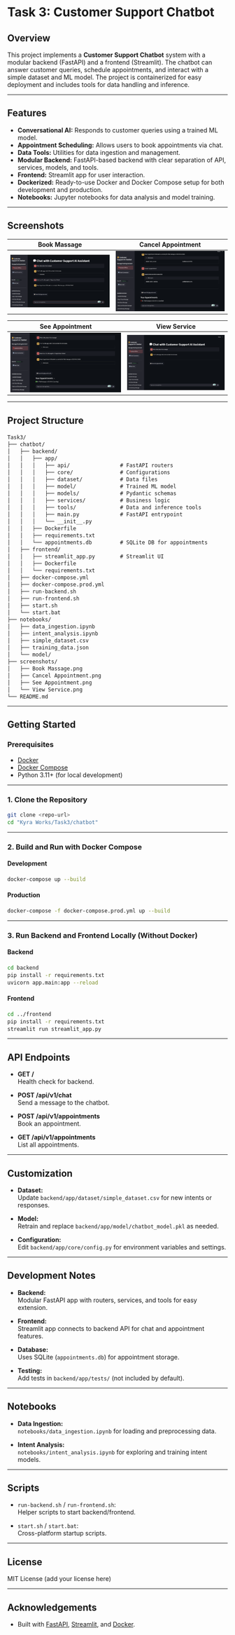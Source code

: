 # Task 3: Customer Support Chatbot

## Overview

This project implements a **Customer Support Chatbot** system with a modular backend (FastAPI) and a frontend (Streamlit). The chatbot can answer customer queries, schedule appointments, and interact with a simple dataset and ML model. The project is containerized for easy deployment and includes tools for data handling and inference.

---

## Features

- **Conversational AI:** Responds to customer queries using a trained ML model.
- **Appointment Scheduling:** Allows users to book appointments via chat.
- **Data Tools:** Utilities for data ingestion and management.
- **Modular Backend:** FastAPI-based backend with clear separation of API, services, models, and tools.
- **Frontend:** Streamlit app for user interaction.
- **Dockerized:** Ready-to-use Docker and Docker Compose setup for both development and production.
- **Notebooks:** Jupyter notebooks for data analysis and model training.

---

## Screenshots

| Book Massage | Cancel Appointment |
|--------------|-------------------|
| ![Book Massage](screenshots/Book%20Massage.png) | ![Cancel Appointment](screenshots/Cancel%20Appointment.png) |

| See Appointment | View Service |
|-----------------|--------------|
| ![See Appointment](screenshots/See%20Appointment.png) | ![View Service](screenshots/View%20Service.png) |

---

## Project Structure

```
Task3/
├── chatbot/
│   ├── backend/
│   │   ├── app/
│   │   │   ├── api/                # FastAPI routers
│   │   │   ├── core/               # Configurations
│   │   │   ├── dataset/            # Data files
│   │   │   ├── model/              # Trained ML model
│   │   │   ├── models/             # Pydantic schemas
│   │   │   ├── services/           # Business logic
│   │   │   ├── tools/              # Data and inference tools
│   │   │   ├── main.py             # FastAPI entrypoint
│   │   │   └── __init__.py
│   │   ├── Dockerfile
│   │   ├── requirements.txt
│   │   └── appointments.db         # SQLite DB for appointments
│   ├── frontend/
│   │   ├── streamlit_app.py        # Streamlit UI
│   │   ├── Dockerfile
│   │   └── requirements.txt
│   ├── docker-compose.yml
│   ├── docker-compose.prod.yml
│   ├── run-backend.sh
│   ├── run-frontend.sh
│   ├── start.sh
│   └── start.bat
├── notebooks/
│   ├── data_ingestion.ipynb
│   ├── intent_analysis.ipynb
│   ├── simple_dataset.csv
│   ├── training_data.json
│   └── model/
├── screenshots/
│   ├── Book Massage.png
│   ├── Cancel Appointment.png
│   ├── See Appointment.png
│   └── View Service.png
└── README.md
```

---

## Getting Started

### Prerequisites

- [Docker](https://www.docker.com/)
- [Docker Compose](https://docs.docker.com/compose/)
- Python 3.11+ (for local development)

---

### 1. Clone the Repository

```bash
git clone <repo-url>
cd "Kyra Works/Task3/chatbot"
```

---

### 2. Build and Run with Docker Compose

#### Development

```bash
docker-compose up --build
```

#### Production

```bash
docker-compose -f docker-compose.prod.yml up --build
```

---

### 3. Run Backend and Frontend Locally (Without Docker)

#### Backend

```bash
cd backend
pip install -r requirements.txt
uvicorn app.main:app --reload
```

#### Frontend

```bash
cd ../frontend
pip install -r requirements.txt
streamlit run streamlit_app.py
```

---

## API Endpoints

- **GET /**  
  Health check for backend.

- **POST /api/v1/chat**  
  Send a message to the chatbot.

- **POST /api/v1/appointments**  
  Book an appointment.

- **GET /api/v1/appointments**  
  List all appointments.

---

## Customization

- **Dataset:**  
  Update `backend/app/dataset/simple_dataset.csv` for new intents or responses.

- **Model:**  
  Retrain and replace `backend/app/model/chatbot_model.pkl` as needed.

- **Configuration:**  
  Edit `backend/app/core/config.py` for environment variables and settings.

---

## Development Notes

- **Backend:**  
  Modular FastAPI app with routers, services, and tools for easy extension.

- **Frontend:**  
  Streamlit app connects to backend API for chat and appointment features.

- **Database:**  
  Uses SQLite (`appointments.db`) for appointment storage.

- **Testing:**  
  Add tests in `backend/app/tests/` (not included by default).

---

## Notebooks

- **Data Ingestion:**  
  `notebooks/data_ingestion.ipynb` for loading and preprocessing data.

- **Intent Analysis:**  
  `notebooks/intent_analysis.ipynb` for exploring and training intent models.

---

## Scripts

- `run-backend.sh` / `run-frontend.sh`:  
  Helper scripts to start backend/frontend.

- `start.sh` / `start.bat`:  
  Cross-platform startup scripts.

---

## License

MIT License (add your license here)

---

## Acknowledgements

- Built with [FastAPI](https://fastapi.tiangolo.com/), [Streamlit](https://streamlit.io/), and [Docker](https://www.docker.com/).